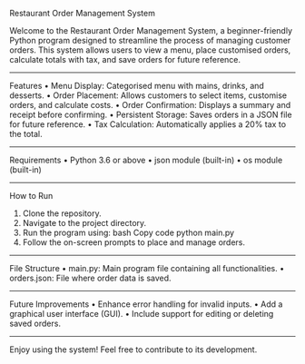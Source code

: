 Restaurant Order Management System

Welcome to the Restaurant Order Management System, a beginner-friendly Python program designed to streamline the process of managing customer orders. This system allows users to view a menu, place customised orders, calculate totals with tax, and save orders for future reference.
________________________________________
Features
•	Menu Display: Categorised menu with mains, drinks, and desserts.
•	Order Placement: Allows customers to select items, customise orders, and calculate costs.
•	Order Confirmation: Displays a summary and receipt before confirming.
•	Persistent Storage: Saves orders in a JSON file for future reference.
•	Tax Calculation: Automatically applies a 20% tax to the total.
________________________________________
Requirements
•	Python 3.6 or above
•	json module (built-in)
•	os module (built-in)
________________________________________
How to Run
1.	Clone the repository.
2.	Navigate to the project directory.
3.	Run the program using:
bash
Copy code
python main.py
4.	Follow the on-screen prompts to place and manage orders.
________________________________________
File Structure
•	main.py: Main program file containing all functionalities.
•	orders.json: File where order data is saved.
________________________________________
Future Improvements
•	Enhance error handling for invalid inputs.
•	Add a graphical user interface (GUI).
•	Include support for editing or deleting saved orders.
________________________________________
Enjoy using the system! Feel free to contribute to its development.
